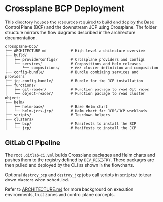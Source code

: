 # Crossplane BCP Deployment

This directory houses the resources required to build and deploy the Base Control Plane (BCP) and the downstream JCP using Crossplane. The folder structure mirrors the flow diagrams described in the architecture documentation.

```
crossplane-bcp/
├── ARCHITECTURE.md           # High level architecture overview
├── build/
│   ├── providerConfigs/      # Crossplane providers and configs
│   └── services/             # Compositions and Helm releases
│       └── compositions/     # EKS cluster definition and composition
├── config-bundle/            # Bundle combining services and providers
├── jcp-config-bundle/        # Bundle for the JCP installation
├── functions/
│   ├── git-reader/           # Function package to read Git repos
│   └── object-reader/        # Function package to read cluster objects
├── helm/
│   ├── helm-base/            # Base Helm chart
│   └── helm-jcrs-jcp/        # Helm chart for JCRS/JCP workloads
├── scripts/                  # Teardown helpers
├── clusters/
│   ├── bcp/                  # Manifests to install the BCP
│   └── jcp/                  # Manifests to install the JCP
```

## GitLab CI Pipeline
The root `.gitlab-ci.yml` builds Crossplane packages and Helm charts and pushes them to the registry defined by `DEV_REGISTRY`. These packages are then pulled and deployed by the CLI as shown in the flowcharts.

Optional `destroy_bcp` and `destroy_jcp` jobs call scripts in `scripts/` to tear down clusters when scheduled.

Refer to [ARCHITECTURE.md](ARCHITECTURE.md) for more background on execution environments, trust zones and control plane concepts.
